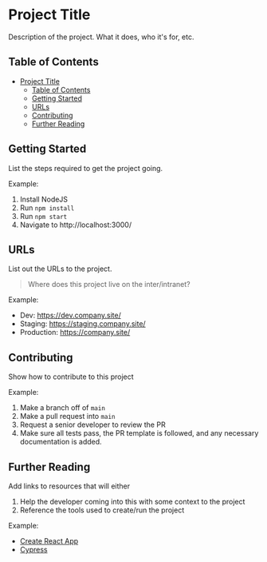 # Project Title

Description of the project. What it does, who it's for, etc.

## Table of Contents
- [Project Title](#project-title)
  - [Table of Contents](#table-of-contents)
  - [Getting Started](#getting-started)
  - [URLs](#urls)
  - [Contributing](#contributing)
  - [Further Reading](#further-reading)

## Getting Started

List the steps required to get the project going.

Example:

1. Install NodeJS
2. Run `npm install`
3. Run `npm start`
4. Navigate to http://localhost:3000/

## URLs

List out the URLs to the project.

> Where does this project live on the inter/intranet?

Example:

- Dev: https://dev.company.site/
- Staging: https://staging.company.site/
- Production: https://company.site/

## Contributing

Show how to contribute to this project

Example:

1. Make a branch off of `main`
2. Make a pull request into `main`
3. Request a senior developer to review the PR
4. Make sure all tests pass, the PR template is followed, and any necessary documentation is added.

## Further Reading

Add links to resources that will either

1. Help the developer coming into this with some context to the project
2. Reference the tools used to create/run the project

Example:

- [Create React App](https://create-react-app.dev/docs/getting-started/)
- [Cypress](https://docs.cypress.io/guides/overview/why-cypress)